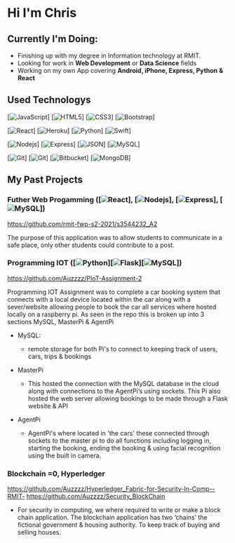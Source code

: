 # **Hi I'm Chris**

## Currently I'm Doing:
- Finishing up with my degree in Information technology at RMIT.
- Looking for work in **Web Development** or **Data Science** fields 
- Working on my own App covering **Android, iPhone, Express, Python & React**


## Used Technologys
[![JavaScript](https://img.shields.io/badge/-JavaScript-black?style=flat&logo=javascript)]
[![HTML5](https://img.shields.io/badge/-HTML5-E34F26?style=flat&logo=html5&logoColor=white)]
[![CSS3](https://img.shields.io/badge/-CSS3-1572B6?style=flat&logo=css3)]
[![Bootstrap](https://img.shields.io/badge/-Bootstrap-563D7C?style=flat&logo=bootstrap)]

[![React](https://img.shields.io/badge/-React-black?style=flat&logo=react)]
[![Heroku](https://img.shields.io/badge/-Heroku-gray?style=flat&logo=heroku)]
[![Python](https://img.shields.io/badge/-Python-black?style=flat&logo=python)]
[![Swift](https://img.shields.io/badge/-Swift-black?style=flat&logo=swift)]

[![Nodejs](https://img.shields.io/badge/-Nodejs-green?style=flat&logo=Node.js)]
[![Express](https://img.shields.io/badge/-Express-black?style=flat&logo=express)]
[![JSON](https://img.shields.io/badge/-json-02569B?style=flat&logo=json)]
[![MySQL](https://img.shields.io/badge/-MySQL-black?style=flat&logo=mysql)]

[![Git](https://img.shields.io/badge/-Java-black?style=flat&logo=java)]
[![Git](https://img.shields.io/badge/-Git-black?style=flat&logo=git)]
[![Bitbucket](https://img.shields.io/badge/-Bitbucket-blue?style=flat&logo=bitbucket)]
[![MongoDB](https://img.shields.io/badge/-MongoDB-FCA121?style=flat&logo=mongodb)]


## My Past Projects
### Futher Web Progamming ([![React](https://img.shields.io/badge/-React-black?style=flat&logo=react)], [![Nodejs](https://img.shields.io/badge/-Nodejs-green?style=flat&logo=Node.js)], [![Express](https://img.shields.io/badge/-Express-black?style=flat&logo=express)], [![MySQL](https://img.shields.io/badge/-MySQL-black?style=flat&logo=mysql)])
https://github.com/rmit-fwp-s2-2021/s3544232_A2

The purpose of this application was to allow students to communicate in a safe place, only other students could contribute to a post.

### Programming IOT ([![Python](https://img.shields.io/badge/-Python-black?style=flat&logo=python)][![Flask](https://img.shields.io/badge/-Flask-black?style=flat&logo=flask)][![MySQL](https://img.shields.io/badge/-MySQL-black?style=flat&logo=mysql)])
https://github.com/Auzzzz/PIoT-Assignment-2

Programming IOT Assignment was to complete a car booking system that connects with a local device located within the car along with a sever/website allowing people to book the car all services where hosted locally on a raspberry pi. As seen in the repo this is broken up into 3 sections MySQL, MasterPi & AgentPi

- MySQL:
    - remote storage for both Pi's to connect to keeping track of users, cars, trips & bookings

- MasterPi
    - This hosted the connection with the MySQL database in the cloud along with connections to the AgentPi’s using sockets. This Pi also hosted the web server allowing bookings to be made through a Flask website & API 

- AgentPi
    - AgentPi's where located in 'the cars' these connected through sockets to the master pi to do all functions including logging in, starting the booking, ending the booking & using facial recognition using the built in camera. 


### Blockchain =0, Hyperledger
https://github.com/Auzzzz/Hyperledger_Fabric-for-Security-In-Comp--RMIT-
https://github.com/Auzzzz/Security_BlockChain

- For security in computing, we where required to write or make a block chain application. The blockchain application has two ‘chains’ the fictional government & housing authority. To keep track of buying and selling houses.
